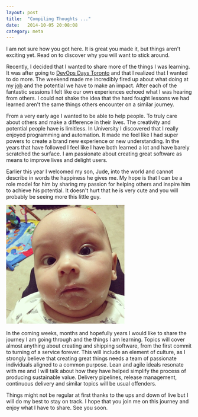 ```yaml
---
layout: post
title:  "Compiling Thoughts ..."
date:   2014-10-05 20:08:08
category: meta
---
```


I am not sure how you got here. It is great you made it, but things aren't
exciting yet. Read on to discover why you will want to stick around.

Recently, I decided that I wanted to share more of the things I was learning.
It was after going to [DevOps Days Toronto][devopsdaysto] and that I realized
that I wanted to do more. The weekend made me incredibly fired up about what
doing at my [job][d2l] and the potential we have to make an impact. After each
of the fantastic sessions I felt like our own experiences echoed what I was
hearing from others. I could not shake the idea that the hard fought lessons we
had learned aren't the same things others encounter on a similar journey.

From a very early age I wanted to be able to help people. To truly care about
others and make a difference in their lives. The creativity and potential
people have is limitless. In University I discovered that I really enjoyed
programming and automation. It made me feel like I had super powers to create
a brand new experience or new understanding. In the years that have followed
I feel like I have both learned a lot and have barely scratched the surface.
I am passionate about creating great software as means to improve lives and
delight users.

Earlier this year I welcomed my son, Jude, into the world and cannot describe
in words the happiness he gives me. My hope is that I can be a role model for
him by sharing my passion for helping others and inspire him to achieve his
potential. It doesn't hurt that he is very cute and you will probably be
seeing more this little guy.

<p class="center-image">
	<img
		title="Oh, hi"
		alt="Jude with milk all over his face"
		src="/images/posts/MilkFace.png" />
</p>

In the coming weeks, months and hopefully years I would like to share the
journey I am going through and the things I am learning. Topics will cover
almost anything about creating and shipping software, from the first commit
to turning of a service forever. This will include an element of culture, as
I strongly believe that creating great things needs a team of passionate
individuals aligned to a common purpose. Lean and agile ideals resonate with me
and I will talk about how they have helped simplify the process of producing
sustainable value. Delivery pipelines, release management, continuous delivery
and similar topics will be usual offenders.

Things might not be regular at first thanks to the ups and down of live but I
will do my best to stay on track. I hope that you join me on this journey and
enjoy what I have to share. See you soon.

[devopsdaysto]: http://devopsdays.org/events/2014-toronto/
[d2l]:          http://d2l.com
[jude]:         /images/posts/MilkFace.png "Oh, hi"
